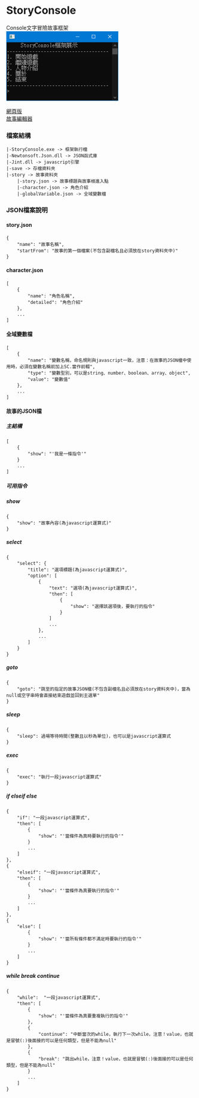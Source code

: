 # StoryConsole
Console文字冒險故事框架 \
<img src="截圖1.png" width="300"></img>

[網頁版](https://jack850628.github.io/StoryConsoleEditor/StoryConsole) \
[故事編輯器](https://github.com/jack850628/StoryConsoleEditor)

### 檔案結構
```
|-StoryConsole.exe -> 框架執行檔
|-Newtonsoft.Json.dll -> JSON函式庫
|-Jint.dll -> javascript引擎
|-save -> 存檔資料夾
|-story -> 故事資料夾
    |-story.json -> 故事標題與故事根進入點
    |-character.json -> 角色介紹
    |-globalVariable.json -> 全域變數檔
```
### JSON檔案說明
#### story.json
```
{
	"name": "故事名稱",
	"startFrom": "故事的第一個檔案(不包含副檔名且必須放在story資料夾中)"
}
```
#### character.json
```
[
	{
		"name": "角色名稱",
		"detailed": "角色介紹"
	},
	...
]
```
#### 全域變數檔
```
[
	{
		"name": "變數名稱，命名規則與javascript一致，注意：在故事的JSON檔中使用時，必須在變數名稱前加上SC.當作前輟",
		"type": "變數型別，可以是string、number、boolean、array、object",
		"value": "變數值"
	},
	...
]
```
#### 故事的JSON檔
##### 主結構
```
[
	{
		"show": "'我是一條指令'"
	}
	...
]
```
##### 可用指令
##### show
```
{
	"show": "故事內容(為javascript運算式)"
}
```
##### select
```
{
	"select": {
		"title": "選項標題(為javascript運算式)",
		"option": [
			{
				"text": "選項(為javascript運算式)",
				"then": [
					{
						"show": "選擇該選項後，要執行的指令"
					}
				]
				...
			},
			...
		]
	}
}
```
##### goto
```
{
	"goto": "跳至的指定的故事JSON檔(不包含副檔名且必須放在story資料夾中)，當為null或空字串時會直接結束遊戲並回到主選單"
}
```
##### sleep
```
{
	"sleep": 過場等待時間(整數且以秒為單位)，也可以是javascript運算式
}
```
##### exec
```
{
	"exec": "執行一段javascript運算式"
}
```

##### if elseif else
```
{
	"if": "一段javascript運算式",
	"then": [
		{
			"show": "'當條件為真時要執行的指令'"
		}
		...
	]
},
{
	"elseif": "一段javascript運算式",
	"then": [
		{
			"show": "'當條件為真要執行的指令'"
		}
		...
	]
},
{
	"else": [
		{
			"show": "'當所有條件都不滿足時要執行的指令'"
		}
		...
	]
}
```
##### while break continue
```
{
	"while":  "一段javascript運算式",
	"then": [
		{
			"show": "'當條件為真要重複執行的指令'"
		},
		{
			"continue": "中斷當次的while，執行下一次while，注意！value，也就是冒號(:)後面接的可以是任何類型，但是不能為null"
		},
		{
			"break": "跳出while，注意！value，也就是冒號(:)後面接的可以是任何類型，但是不能為null"
		}
		...
	]
}
```
